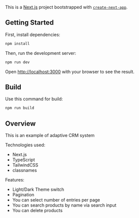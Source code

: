 This is a [Next.js](https://nextjs.org/) project bootstrapped with [`create-next-app`](https://github.com/vercel/next.js/tree/canary/packages/create-next-app).

## Getting Started

First, install dependencies:

```bash
npm install

```

Then, run the development server:

```bash
npm run dev

```

Open [http://localhost:3000](http://localhost:3000) with your browser to see the result.

## Build

Use this command for build:

```bash
npm run build

```

## Overview

This is an example of adaptive CRM system

Technologies used:

- Next.js
- TypeScript
- TailwindCSS
- classnames

Features:

- Light/Dark Theme switch
- Pagination
- You can select number of entries per page
- You can search products by name via search input
- You can delete products
